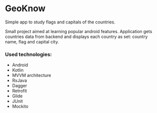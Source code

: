 # GeoKnow
Simple app to study flags and capitals of the countries.

Small project aimed at learning popular android features. Application gets countries data from backend and displays each country as set: country name, flag and capital city.
### Used technologies: 
* Android 
* Kotlin 
* MVVM architecture 
* RxJava
* Dagger
* Retrofit 
* Glide
* JUnit
* Mockito
